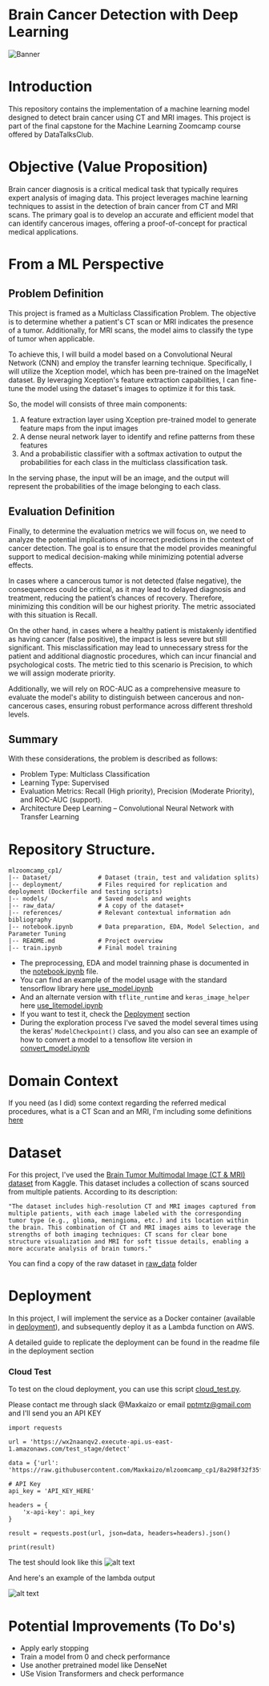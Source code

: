# Brain Cancer Detection with Deep Learning
![Banner](image.png)
# Introduction

This repository contains the implementation of a machine learning model designed to detect brain cancer using CT and MRI images. This project is part of the final capstone for the Machine Learning Zoomcamp course offered by DataTalksClub.

# Objective (Value Proposition)
Brain cancer diagnosis is a critical medical task that typically requires expert analysis of imaging data. This project leverages machine learning techniques to assist in the detection of brain cancer from CT and MRI scans. The primary goal is to develop an accurate and efficient model that can identify cancerous images, offering a proof-of-concept for practical medical applications.

# From a ML Perspective

## Problem Definition
This project is framed as a Multiclass Classification Problem. The objective is to determine whether a patient's CT scan or MRI indicates the presence of a tumor. Additionally, for MRI scans, the model aims to classify the type of tumor when applicable.

To achieve this, I will build a model based on a Convolutional Neural Network (CNN) and employ the transfer learning technique. Specifically, I will utilize the Xception model, which has been pre-trained on the ImageNet dataset. By leveraging Xception's feature extraction capabilities, I can fine-tune the model using the dataset's images to optimize it for this task.

So, the model will consists of three main components: 

1. A feature extraction layer using Xception pre-trained model to generate feature maps from the input images
2. A dense neural network layer to identify and refine patterns from these features
3. And a probabilistic classifier with a softmax activation to output the probabilities for each class in the multiclass classification task. 

In the serving phase, the input will be an image, and the output will represent the probabilities of the image belonging to each class.

## Evaluation Definition

Finally, to determine the evaluation metrics we will focus on, we need to analyze the potential implications of incorrect predictions in the context of cancer detection. The goal is to ensure that the model provides meaningful support to medical decision-making while minimizing potential adverse effects.

In cases where a cancerous tumor is not detected (false negative), the consequences could be critical, as it may lead to delayed diagnosis and treatment, reducing the patient’s chances of recovery. Therefore, minimizing this condition will be our highest priority. The metric associated with this situation is Recall.

On the other hand, in cases where a healthy patient is mistakenly identified as having cancer (false positive), the impact is less severe but still significant. This misclassification may lead to unnecessary stress for the patient and additional diagnostic procedures, which can incur financial and psychological costs. The metric tied to this scenario is Precision, to which we will assign moderate priority.

Additionally, we will rely on ROC-AUC as a comprehensive measure to evaluate the model's ability to distinguish between cancerous and non-cancerous cases, ensuring robust performance across different threshold levels.

## Summary
With these considerations, the problem is described as follows:

- Problem Type:             Multiclass Classification
- Learning Type:            Supervised
- Evaluation Metrics:       Recall (High priority), Precision (Moderate Priority), and ROC-AUC (support).
- Architecture              Deep Learning – Convolutional Neural Network with Transfer Learning

# Repository Structure.

    mlzoomcamp_cp1/
    |-- Dataset/             # Dataset (train, test and validation splits)
    |-- deployment/          # Files required for replication and deployment (Dockerfile and testing scripts)
    |-- models/              # Saved models and weights
    |-- raw_data/            # A copy of the dataset+
    |-- references/          # Relevant contextual information adn bibliography
    |-- notebook.ipynb       # Data preparation, EDA, Model Selection, and Parameter Tuning
    |-- README.md            # Project overview
    |-- train.ipynb          # Final model training

- The preprocessing, EDA and model trainning phase is documented in the [notebook.ipynb](https://github.com/Maxkaizo/mlzoomcamp_cp1/blob/main/notebook.ipynb) file.
- You can find an example of the model usage with the standard tensorflow library here [use_model.ipynb](https://github.com/Maxkaizo/mlzoomcamp_cp1/blob/main/deployment/use_model.ipynb)
- And an alternate version with `tflite_runtime` and `keras_image_helper` here [use_litemodel.ipynb](https://github.com/Maxkaizo/mlzoomcamp_cp1/blob/main/deployment/use_litemodel.ipynb)
- If you want to test it, check the [Deployment](https://github.com/Maxkaizo/mlzoomcamp_cp1/tree/main?tab=readme-ov-file#deployment) section
- During the exploration process I've saved the model several times using the keras' `ModelCheckpoint()` class, and you also can see an example of how to convert a model to a tensoflow lite version in [convert_model.ipynb](https://github.com/Maxkaizo/mlzoomcamp_cp1/blob/main/deployment/convert_model.ipynb)

# Domain Context
If you need (as I did) some context regarding the referred medical procedures, what is a CT Scan and an MRI, I'm including some definitions [here](https://github.com/Maxkaizo/mlzoomcamp_cp1/blob/main/references/Domain_Context.md)

# Dataset
For this project, I've used the [Brain Tumor Multimodal Image (CT & MRI) dataset](https://www.kaggle.com/api/v1/datasets/download/murtozalikhon/brain-tumor-multimodal-image-ct-and-mri) from Kaggle. This dataset includes a collection of scans sourced from multiple patients. According to its description:

    "The dataset includes high-resolution CT and MRI images captured from multiple patients, with each image labeled with the corresponding tumor type (e.g., glioma, meningioma, etc.) and its location within the brain. This combination of CT and MRI images aims to leverage the strengths of both imaging techniques: CT scans for clear bone structure visualization and MRI for soft tissue details, enabling a more accurate analysis of brain tumors."

You can find a copy of the raw dataset in [raw_data](https://github.com/Maxkaizo/mlzoomcamp_cp1/tree/8a298f32f35f449b274b5cd76f47d375ca4abcc9/raw_data) folder

# Deployment
In this project, I will implement the service as a Docker container (available in [deployment](https://github.com/Maxkaizo/mlzoomcamp_cp1/tree/main/deployment)), and subsequently deploy it as a Lambda function on AWS. 

A detailed guide to replicate the deployment can be found in the readme file in the deployment section

### Cloud Test

To test on the cloud deployment, you can use this script [cloud_test.py](https://github.com/Maxkaizo/mlzoomcamp_cp1/blob/main/deployment/cloud_test.py).

Please contact me through slack @Maxkaizo or email pptmtz@gmail.com and I'll send you an API KEY

```
import requests

url = 'https://wx2naanqv2.execute-api.us-east-1.amazonaws.com/test_stage/detect'

data = {'url': 'https://raw.githubusercontent.com/Maxkaizo/mlzoomcamp_cp1/8a298f32f35f449b274b5cd76f47d375ca4abcc9/deployment/test_img_glioma.jpg'}

# API Key
api_key = 'API_KEY_HERE'

headers = {
    'x-api-key': api_key
}

result = requests.post(url, json=data, headers=headers).json()

print(result)
```
The test should look like this
![alt text](image-3.png)

And here's an example of the lambda output

![alt text](image-2.png)

# Potential Improvements (To Do's)

- Apply early stopping
- Train a model from 0 and check performance
- Use another pretrained model like DenseNet
- USe Vision Transformers and check performance